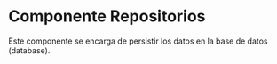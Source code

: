 # Componente Repositorios

Este componente se encarga de persistir los datos en la base de datos (database). 